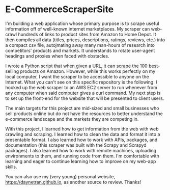 # E-CommerceScraperSite

I'm building a web application whose primary purpose is to scrape useful information off of well-known internet marketplaces. My scraper can web-crawl hundreds of links to product sites from Amazon to Home Depot. It then compiles all data (titles, prices, descriptions, ratings, reviews, etc.) into a compact csv file, autojmating away many man-hours of research into competitors' products and markets. It understands to rotate user-agent headings and proxies when faced with obstacles. 

I wrote a Python script that when given a URL, it can scrape the 100 best-selling products on Amazon. However, while this works perfectly on my local computer, I want the scraper to be accessible to anyone on the Internet. What you can't see on this specific repository is the following. I hooked up the web scraper to an AWS EC2 server to run whenever from any computer when said computer gives a curl command. My next step is to set up the front-end for the website that will be presented to client users. 

The main targets for this project are mid-sized and small businesses who sell products online but do not have the resources to better understand the e-commerce landscape and the markets they are competing in.

With this project, I learned how to get information from the web with web crawling and scraping. I learned how to clean the data and format it into a presentable format. I also learned how to work with APIs, packages, and documentation (this scraper was built with the Scrapy and Scrapyd packages). I also learned how to work with remote machines, uploading environments to them, and running code from them. I'm comfortable with learning and eager to continue learning how to improve on my web-app skills.

You can also use my (very young) personal website, https://daynetran.github.io, as another source to review. Thanks!
